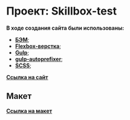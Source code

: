 # Проект: Skillbox-test


**В ходе создания сайта были использованы:**

* [**БЭМ**](https://ru.bem.info/);
* [**Flexbox-верстка**](https://habr.com/ru/post/467049/);
* [**Gulp**](https://gulpjs.com/);
* [**gulp-autoprefixer**](https://www.npmjs.com/package/gulp-autoprefixer);
* [**SCSS**](https://sass-lang.com/);



[**Ссылка на сайт**](https://igorzakharov211.github.io/skillbox-test/)

## Макет

[**Ссылка на макет**](https://www.figma.com/file/1PQBJrvcIkguqEdN8yFyuR/%D0%A2%D0%B5%D1%81%D1%82%D0%BE%D0%B2%D0%BE%D0%B5?node-id=0%3A1)

